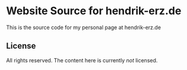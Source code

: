 # Website Source for hendrik-erz.de

This is the source code for my personal page at hendrik-erz.de

## License

All rights reserved. The content here is currently _not_ licensed.
